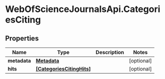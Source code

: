 # WebOfScienceJournalsApi.CategoriesCiting

## Properties

Name | Type | Description | Notes
------------ | ------------- | ------------- | -------------
**metadata** | [**Metadata**](Metadata.md) |  | [optional] 
**hits** | [**[CategoriesCitingHits]**](CategoriesCitingHits.md) |  | [optional] 


